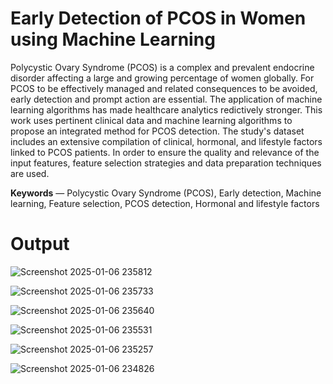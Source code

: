 # Early Detection of PCOS in Women using Machine Learning  
Polycystic Ovary Syndrome (PCOS) is a complex and prevalent endocrine disorder affecting a large and growing percentage of women globally. For PCOS to be effectively managed and related consequences to be avoided, early detection and prompt action are essential. The application of machine learning algorithms has made healthcare analytics redictively stronger. This work uses pertinent clinical data and machine learning algorithms to propose an integrated method for PCOS detection. The study's dataset includes 
an extensive compilation of clinical, hormonal, and lifestyle factors linked to PCOS patients. In order to ensure the quality and relevance of the input features, feature selection strategies and data preparation techniques are used.  

**Keywords** — Polycystic Ovary Syndrome (PCOS), Early detection, Machine learning, Feature selection, PCOS detection, Hormonal and lifestyle factors

# Output

![Screenshot 2025-01-06 235812](https://github.com/user-attachments/assets/fded6168-1d8e-40c7-9060-386366226e99)

![Screenshot 2025-01-06 235733](https://github.com/user-attachments/assets/490cde5e-e6c4-4360-94e1-fa5a36b28d9a)

![Screenshot 2025-01-06 235640](https://github.com/user-attachments/assets/a6625721-4059-4093-94b6-9106bd32d1c7)

![Screenshot 2025-01-06 235531](https://github.com/user-attachments/assets/7db73b3a-fddd-44c2-8490-72b581fa8854)

![Screenshot 2025-01-06 235257](https://github.com/user-attachments/assets/d70cf58c-7020-475a-8d05-fef5ec48f242)

![Screenshot 2025-01-06 234826](https://github.com/user-attachments/assets/d4188d38-fd5a-4486-8792-f0a48d2e9fb3)
